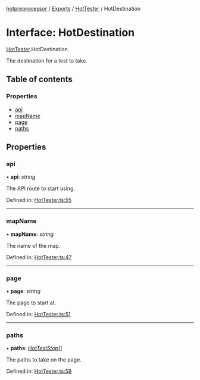 [hotpreprocessor](../README.md) / [Exports](../modules.md) / [HotTester](../modules/hottester.md) / HotDestination

# Interface: HotDestination

[HotTester](../modules/hottester.md).HotDestination

The destination for a test to take.

## Table of contents

### Properties

- [api](hottester.hotdestination.md#api)
- [mapName](hottester.hotdestination.md#mapname)
- [page](hottester.hotdestination.md#page)
- [paths](hottester.hotdestination.md#paths)

## Properties

### api

• **api**: *string*

The API route to start using.

Defined in: [HotTester.ts:55](https://github.com/OurFreeLight/HotPreprocessor/blob/6714234/src/HotTester.ts#L55)

___

### mapName

• **mapName**: *string*

The name of the map.

Defined in: [HotTester.ts:47](https://github.com/OurFreeLight/HotPreprocessor/blob/6714234/src/HotTester.ts#L47)

___

### page

• **page**: *string*

The page to start at.

Defined in: [HotTester.ts:51](https://github.com/OurFreeLight/HotPreprocessor/blob/6714234/src/HotTester.ts#L51)

___

### paths

• **paths**: [*HotTestStop*](hottester.hotteststop.md)[]

The paths to take on the page.

Defined in: [HotTester.ts:59](https://github.com/OurFreeLight/HotPreprocessor/blob/6714234/src/HotTester.ts#L59)
